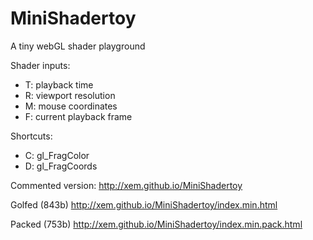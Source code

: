MiniShadertoy
==

A tiny webGL shader playground

Shader inputs:
- T: playback time
- R: viewport resolution
- M: mouse coordinates
- F: current playback frame

Shortcuts:
- C: gl_FragColor
- D: gl_FragCoords

Commented version:
http://xem.github.io/MiniShadertoy

Golfed (843b)
http://xem.github.io/MiniShadertoy/index.min.html

Packed (753b)
http://xem.github.io/MiniShadertoy/index.min.pack.html